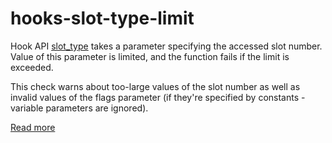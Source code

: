 # hooks-slot-type-limit

Hook API [slot_type](https://xrpl-hooks.readme.io/reference/slot_type) takes a parameter specifying the accessed slot number. Value of this parameter is limited, and the function fails if the limit is exceeded.

This check warns about too-large values of the slot number as well as invalid values of the flags parameter (if they're specified by constants - variable parameters are ignored).

[Read more](https://xrpl-hooks.readme.io/docs/slots-and-keylets)
